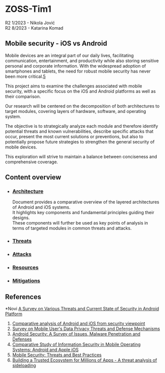 # ZOSS-Tim1
R2 1/2023 - Nikola Jović  
R2 8/2023 - Katarina Komad
## Mobile security - iOS vs Android
Mobile devices are an integral part of our daily lives, facilitating communication, entertainment, and productivity while 
also storing sensitive personal and corporate information. With the widespread adoption of smartphones and tablets, the need for robust mobile security has never been more critical.[5](https://www.hindawi.com/journals/misy/2020/8828078/)

This project aims to examine the challenges associated with mobile security, with a specific focus on the iOS and Android platforms as well as their comparison.

Our research will be centered on the decomposition of both architectures to target modules, covering layers of hardware, software, and operating system.

The objective is to strategically analyze each module and therefore identify potential threats and known vulnerabilities, describe specific attacks that occur, present the most current solutions or preventions, but also to potentially propose future strategies to strengthen the general security of mobile devices.

This exploration will strive to maintain a balance between conciseness and comprehensive coverage.


## Content overview
* ### [Architecture](documentation/architecture.md)  
  Document provides a comparative overview of the layered architectures of Android and iOS systems.  
  It highlights key components and fundamental principles guiding their designs.  
  These components will further be used as key points of analysis in terms of targeted modules in common threats and attacks.
* ### [Threats](documentation/threats.md)
* ### [Attacks](documentation/attacks.md)
* ### [Resources](documentation/resources.md)
* ### [Mitigations](documentation/mitigations.md)



## References

*Novi [A Survey on Various Threats and Current State of Security in Android Platform](https://sci-hub.se/10.1145/3301285)

1. [Comparative analysis of Android and iOS from security viewpoint](https://sci-hub.se/10.1016/j.cosrev.2021.100372?fbclid=IwAR3hN0s2rbXV_enFIgu_ykp1gyXQFtFdsNNZjMZ10MVzwVAG9F_wM8n9a94)
2. [Survey on Mobile User's Data Privacy Threats and Defense Mechanisms](https://sci-hub.se/10.1016/j.procs.2015.07.223?fbclid=IwAR2N8WlIuD8BqasYUSslpOtXAOBhtys4SSQGR3lhbYPiX8vT_cNMZu1EMrQ)
3. [Android Security: A Survey of Issues, Malware Penetration and Defenses](https://sci-hub.se/10.1109/comst.2014.2386139?fbclid=IwAR1Sf9gfR4oYaxydWkfAQcDKdHBXbXLkNhuIz-UoJ_R080qVDnNNkzOnTcs)
4. [Comparative Study of Information Security in Mobile Operating Systems: Android and Apple iOS](https://www.researchgate.net/publication/370667917_Comparative_Study_of_Information_Security_in_Mobile_Operating_Systems_Android_and_Apple_iOS)
5. [Mobile Security: Threats and Best Practices](https://www.hindawi.com/journals/misy/2020/8828078/)
6. [Building a Trusted Ecosystem for Millions of Apps - A threat analysis of sideloading](https://www.apple.com/privacy/docs/Building_a_Trusted_Ecosystem_for_Millions_of_Apps_A_Threat_Analysis_of_Sideloading.pdf)